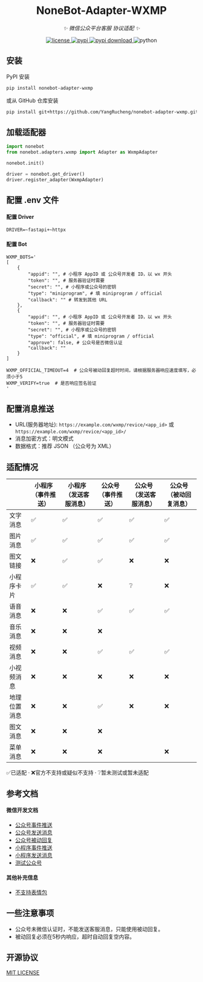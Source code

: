<div align="center">

# NoneBot-Adapter-WXMP

_✨ 微信公众平台客服 协议适配 ✨_

</div>

<p align="center">
  <a href="https://raw.githubusercontent.com/YangRucheng/nonebot-adapter-wxmp/master/LICENSE">
    <img src="https://img.shields.io/github/license/YangRucheng/nonebot-adapter-wxmp" alt="license">
  </a>
  <a href="https://pypi.python.org/pypi/nonebot-adapter-wxmp">
    <img src="https://img.shields.io/pypi/v/nonebot-adapter-wxmp" alt="pypi">
  </a>
  <a href="https://pypi.python.org/pypi/nonebot-adapter-wxmp">
    <img src="https://img.shields.io/pypi/dm/nonebot-adapter-wxmp" alt="pypi download">
  </a>
  <img src="https://img.shields.io/badge/python-3.10+-blue" alt="python">
</p>

## 安装

PyPI 安装
```bash
pip install nonebot-adapter-wxmp
```
或从 GitHub 仓库安装
```bash
pip install git+https://github.com/YangRucheng/nonebot-adapter-wxmp.git#egg=nonebot-adapter-wxmp
```

## 加载适配器

```python
import nonebot
from nonebot.adapters.wxmp import Adapter as WxmpAdapter

nonebot.init()

driver = nonebot.get_driver()
driver.register_adapter(WxmpAdapter)
```

## 配置 .env 文件

#### 配置 Driver

```dotenv
DRIVER=~fastapi+~httpx
```

#### 配置 Bot

```dotenv
WXMP_BOTS='
[
    {
        "appid": "", # 小程序 AppID 或 公众号开发者 ID，以 wx 开头
        "token": "", # 服务器验证时需要
        "secret": "", # 小程序或公众号的密钥
        "type": "miniprogram", # 填 miniprogram / official
        "callback": "" # 转发到其他 URL
    },
    {
        "appid": "", # 小程序 AppID 或 公众号开发者 ID，以 wx 开头
        "token": "", # 服务器验证时需要
        "secret": "", # 小程序或公众号的密钥
        "type": "official", # 填 miniprogram / official
        "approve": false, # 公众号是否微信认证
        "callback": ""
    }
]

WXMP_OFFICIAL_TIMEOUT=4  # 公众号被动回复超时时间，请根据服务器响应速度填写，必须小于5
WXMP_VERIFY=true  # 是否响应签名验证
'
```

## 配置消息推送

+ URL(服务器地址): `https://example.com/wxmp/revice/<app_id>` 或 `https://example.com/wxmp/revice/<app_id>/`  
+ 消息加密方式：明文模式  
+ 数据格式：推荐 JSON （公众号为 XML）

## 适配情况

<div align="center">

|              | 小程序（事件推送） | 小程序（发送客服消息） | 公众号（事件推送） | 公众号（发送客服消息） | 公众号（被动回复消息） |
| ------------ | ------------------ | ---------------------- | ------------------ | ---------------------- | ---------------------- |
| 文字消息     | ✅                  | ✅                      | ✅                  | ✅                      | ✅                      |
| 图片消息     | ✅                  | ✅                      | ✅                  | ✅                      | ✅                      |
| 图文链接     | ❌                  | ✅                      | ✅                  | ❌                      | ❌                      |
| 小程序卡片   | ✅                  | ✅                      | ❌                  | ❔                      | ❌                      |
| 语音消息     | ❌                  | ❌                      | ✅                  | ✅                      | ✅                      |
| 音乐消息     | ❌                  | ❌                      | ❌                  |                        |                        |
| 视频消息     | ❌                  | ❌                      | ✅                  | ✅                      | ✅                      |
| 小视频消息   | ❌                  | ❌                      | ❌                  | ❌                      | ❌                      |
| 地理位置消息 | ❌                  | ❌                      | ✅                  | ❌                      | ❌                      |
| 图文消息     | ❌                  | ❌                      | ❌                  |                        |                        |
| 菜单消息     | ❌                  | ❌                      | ❌                  |                        | ❌                      |

</div>

✅已适配 · ❌官方不支持或疑似不支持 · ❔暂未测试或暂未适配

## 参考文档

#### 微信开发文档

+ [公众号事件推送](https://developers.weixin.qq.com/doc/offiaccount/Message_Management/Receiving_standard_messages.html)
+ [公众号发送消息](https://developers.weixin.qq.com/doc/offiaccount/Message_Management/Service_Center_messages.html#客服接口-发消息)
+ [公众号被动回复](https://developers.weixin.qq.com/doc/offiaccount/Message_Management/Passive_user_reply_message.html)
+ [小程序事件推送](https://developers.weixin.qq.com/miniprogram/dev/framework/server-ability/message-push.html)
+ [小程序发送消息](https://developers.weixin.qq.com/miniprogram/dev/OpenApiDoc/kf-mgnt/kf-message/sendCustomMessage.html)
+ [测试公众号](https://mp.weixin.qq.com/debug/cgi-bin/sandboxinfo?action=showinfo&t=sandbox/index)

#### 其他补充信息

+ [不支持表情包](https://developers.weixin.qq.com/community/develop/doc/00000ee4eb8190937f227559f66c00)

## 一些注意事项

+ 公众号未微信认证时，不能发送客服消息，只能使用被动回复。
+ 被动回复必须在5秒内响应，超时自动回复空内容。

## 开源协议

[MIT LICENSE](https://github.com/YangRucheng/nonebot-adapter-wxmp/blob/main/LICENSE)